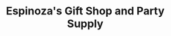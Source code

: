 ---
title: "Espinoza's Gift Shop and Party Supply"
url: /newman/espinozas-gift-shop-and-party-supply/
shop: variety store
---